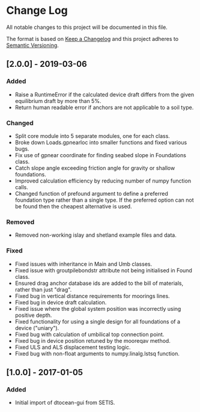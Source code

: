 # Change Log

All notable changes to this project will be documented in this file.

The format is based on [Keep a Changelog](http://keepachangelog.com/)
and this project adheres to [Semantic Versioning](http://semver.org/).

## [2.0.0] - 2019-03-06

### Added

- Raise a RuntimeError if the calculated device draft differs from the given 
  equilibrium draft by more than 5%.
- Return human readable error if anchors are not applicable to a soil type.

### Changed

- Split core module into 5 separate modules, one for each class.
- Broke down Loads.gpnearloc into smaller functions and fixed various bugs.
- Fix use of gpnear coordinate for finding seabed slope in Foundations class.
- Catch slope angle exceeding friction angle for gravity or shallow
  foundations.
- Improved calculation efficiency by reducing number of numpy function calls.
- Changed function of prefound argument to define a preferred foundation type
  rather than a single type. If the preferred option can not be found then the
  cheapest alternative is used.

### Removed

- Removed non-working islay and shetland example files and data.

### Fixed

- Fixed issues with inheritance in Main and Umb classes.
- Fixed issue with groutpilebondstr attribute not being initialised in Found
  class.
- Ensured drag anchor database ids are added to the bill of materials, rather
  than just "drag".
- Fixed bug in vertical distance requirements for moorings lines.
- Fixed bug in device draft calculation.
- Fixed issue where the global system position was incorrectly using positive
  depth.
- Fixed functionality for using a single design for all foundations of a device
  ("uniary").
- Fixed bug with calculation of umbilical top connection point.
- Fixed bug in device position retuned by the mooreqav method.
- Fixed ULS and ALS displacement testing logic.
- Fixed bug with non-float arguments to numpy.linalg.lstsq function.

## [1.0.0] - 2017-01-05

### Added

- Initial import of dtocean-gui from SETIS.


